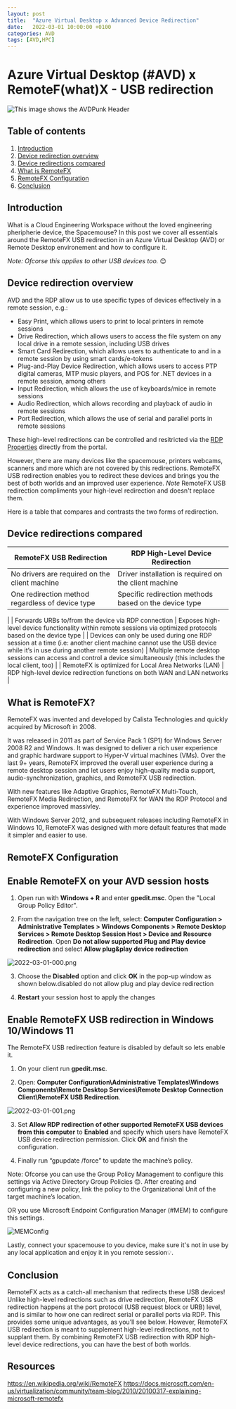 ```yaml
---
layout: post
title:  "Azure Virtual Desktop x Advanced Device Redirection"
date:   2022-03-01 10:00:00 +0100
categories: AVD
tags: [AVD,HPC]
---
```

# Azure Virtual Desktop (#AVD) x RemoteF(what)X - USB redirection


![This image shows the AVDPunk Header](/assets/img/2022-03-15/2022-03-15-001.png)


## Table of contents
1. [Introduction](#Introduction)
2. [Device redirection overview](#Device-redirection-overview)
3. [Device redirections compared](#Device-redirections-compared)
4. [What is RemoteFX](#What-is-remotefx)
5. [RemoteFX Configuration](#RemoteFX-configuration)
6. [Conclusion](#Conclusion)

## Introduction
What is a Cloud Engineering Workspace without the loved engineering pheripherie device, the Spacemouse? In this post we cover all essentials around the RemoteFX USB redirection in an Azure Virtual Desktop (AVD) or Remote Desktop environement and how to configure it.

*Note: Ofcorse this applies to other USB devices too.* 😊

## Device redirection overview
AVD and the RDP allow us to use specific types of devices effectively in a remote session, e.g.:
- Easy Print, which allows users to print to local printers in remote sessions
- Drive Redirection, which allows users to access the file system on any local drive in a remote session, including USB drives
- Smart Card Redirection, which allows users to authenticate to and in a remote session by using smart cards/e-tokens
- Plug-and-Play Device Redirection, which allows users to access PTP digital cameras, MTP music players, and POS for .NET devices in a remote session, among others
- Input Redirection, which allows the use of keyboards/mice in remote sessions
- Audio Redirection, which allows recording and playback of audio in remote sessions
- Port Redirection, which allows the use of serial and parallel ports in remote sessions

These high-level redirections can be controlled and resitricted via the [RDP Properties](https://docs.microsoft.com/en-us/windows-server/remote/remote-desktop-services/clients/rdp-files) directly from the portal.

However, there are many devices like the spacemouse, printers webcams, scanners and more which are not covered by this redirections.
RemoteFX USB redirection enables you to redirect these devices and brings you the best of both worlds and an improved user experience.
*Note* RemoteFX USB redirection compliments your high-level redirection and doesn't replace them.

Here is a table that compares and contrasts the two forms of redirection.

## Device redirections compared
| RemoteFX USB Redirection | RDP High-Level Device Redirection |
| --------------- | --------------- |
| No drivers are required on the client machine | Driver installation is required on the client machine |
| One redirection method regardless of device type | Specific redirection methods based on the device type
 |
| Forwards URBs to/from the device via RDP connection | Exposes high-level device functionality within remote sessions via optimized protocols based on the device type |
| Devices can only be used during one RDP session at a time (i.e: another client machine cannot use the USB device while it’s in use during another remote session) | Multiple remote desktop sessions can access and control a device simultaneously (this includes the local client, too) |
| RemoteFX is optimized for Local Area Networks (LAN) | RDP high-level device redirection functions on both WAN and LAN networks |

## What is RemoteFX?
RemoteFX was invented and developed by Calista Technologies and quickly acquired by Microsoft in 2008. 

It  was released in 2011 as part of Service Pack 1 (SP1) for Windows Server 2008 R2 and Windows. 
It was designed to deliver a rich user experience and graphic hardware support to Hyper-V virtual machines (VMs).
Over the last 9+ years, RemoteFX improved the overall user experience during a remote desktop session and let users enjoy high-quality media support, audio-synchronization, graphics, and RemoteFX USB redirection.

With new features like Adaptive Graphics, RemoteFX Multi-Touch, RemoteFX Media Redirection, and RemoteFX for WAN the RDP Protocol and experience improved massivley. 

With Windows Server 2012, and subsequent releases including RemoteFX in Windows 10, RemoteFX was designed with more default features that made it simpler and easier to use.

## RemoteFX Configuration ##
## Enable RemoteFX on your AVD session hosts ##
1. Open run with **Windows + R** and enter **gpedit.msc**. Open the "Local Group Policy Editor".

2. From the navigation tree on the left, select: **Computer Configuration > Administrative Templates > Windows Components > Remote Desktop Services > Remote Desktop Session Host > Device and Resource Redirection**. Open **Do not allow supported Plug and Play device redirection** and select **Allow plug&play device redirection**

![2022-03-01-000.png](/assets/img/2022-03-01/2022-03-01-000.png)

3. Choose the **Disabled** option and click **OK** in the pop-up window as shown below.disabled do not allow plug and play device redirection

4. **Restart** your session host to apply the changes

## Enable RemoteFX USB redirection in Windows 10/Windows 11 ##
The RemoteFX USB redirection feature is disabled by default so lets enable it. 

1. On your client run **gpedit.msc**.

2. Open: **Computer Configuration\Administrative Templates\Windows Components\Remote Desktop Services\Remote Desktop Connection Client\RemoteFX USB Redirection**.

![2022-03-01-001.png](/assets/img/2022-03-01/2022-03-01-001.png)

3. Set **Allow RDP redirection of other supported RemoteFX USB devices from this computer** to **Enabled** and specify which users have RemoteFX USB device redirection permission. Click **OK** and finish the configuration.

4. Finally run “gpupdate /force” to update the machine’s policy.

Note: Ofcorse you can use the Group Policy Management to configure this settings via Active Directory Group Policies 😊.
After creating and configuring a new policy, link the policy to the Organizational Unit of the target machine’s location.

OR you use Microsoft Endpoint Configuration Manager (#MEM) to configure this settings.

![MEMConfig](/assets/img/2022-03-01/2022-03-01-002.png)

Lastly, connect your spacemouse to you device, make sure it's not in use by any local application and enjoy it in you remote session💡.

## Conclusion ##
RemoteFX acts as a catch-all mechanism that redirects these USB devices! Unlike high-level redirections such as drive redirection, RemoteFX USB redirection happens at the port protocol (USB request block or URB) level, and is similar to how one can redirect serial or parallel ports via RDP. This provides some unique advantages, as you’ll see below. However, RemoteFX USB redirection is meant to supplement high-level redirections, not to supplant them. By combining RemoteFX USB redirection with RDP high-level device redirections, you can have the best of both worlds. 

## Resources ##
https://en.wikipedia.org/wiki/RemoteFX
https://docs.microsoft.com/en-us/virtualization/community/team-blog/2010/20100317-explaining-microsoft-remotefx